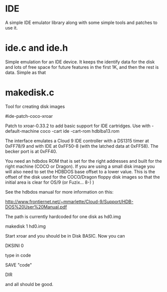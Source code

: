 # IDE
A simple IDE emulator library along with some simple tools and patches to use
it.

# ide.c and ide.h

Simple emulation for an IDE device. It keeps the identify data for the disk and
lots of free space for future features in the first 1K, and then the rest is
data. Simple as that

# makedisk.c

Tool for creating disk images

#ide-patch-coco-xroar

Patch to xroar-0.33.2 to add basic support for IDE cartridges. Use with
-default-machine coco -cart ide -cart-rom hdblba13.rom

The interface emulates a Cloud 9 IDE controller with a DS1315 timer at 0xFF78/9
and with IDE at 0xFF50-8 (with the latched data at 0xFF58). The becker port
is at 0xFF40.

You need an hdbdos ROM that is set for the right addresses and built for the
right machine (COCO or Dragon). If you are using a small disk image you will
also need to set the HDBDOS base offset to a lower value. This is the offset
of the disk used for the COCO/Dragon floppy disk images so that the initial
area is clear for OS/9 (or Fuzix... 8-) )

See the hdbdos manual for more information on this:

http://www.frontiernet.net/~mmarlette/Cloud-9/Support/HDB-DOS%20User%20Manual.pdf

The path is currently hardcoded for one disk as hd0.img

makedisk 1 hd0.img

Start xroar and you should be in Disk BASIC. Now you can

DKSINI 0

type in code

SAVE "code"

DIR

and all should be good.

